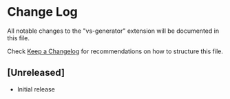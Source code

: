 # Change Log
All notable changes to the "vs-generator" extension will be documented in this file.

Check [Keep a Changelog](http://keepachangelog.com/) for recommendations on how to structure this file.

## [Unreleased]
- Initial release